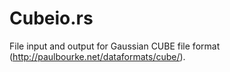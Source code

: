 # Cubeio.rs

File input and output for Gaussian CUBE file format (http://paulbourke.net/dataformats/cube/).
